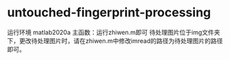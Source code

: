 ﻿# untouched-fingerprint-processing
运行环境 matlab2020a
主函数：运行zhiwen.m即可
待处理图片位于img文件夹下，更改待处理图片时，请在zhiwen.m中修改imread的路径为待处理图片的路径即可。
